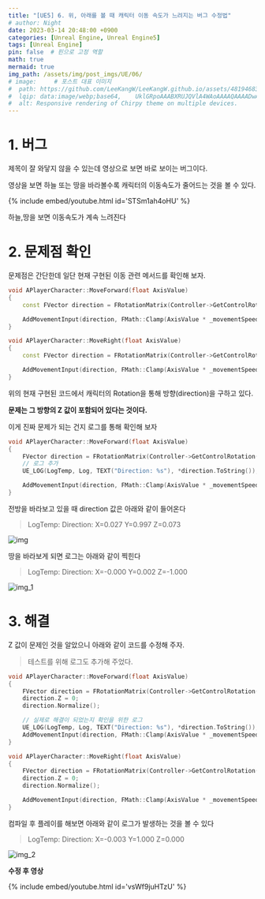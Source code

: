 ```yaml
---
title: "[UE5] 6. 위, 아래를 볼 때 캐릭터 이동 속도가 느려지는 버그 수정법"
# author: Night
date: 2023-03-14 20:48:00 +0900
categories: [Unreal Engine, Unreal Engine5]
tags: [Unreal Engine]
pin: false  # 핀으로 고정 역할
math: true
mermaid: true
img_path: /assets/img/post_imgs/UE/06/
# image:     # 포스트 대표 이미지
#  path: https://github.com/LeeKangW/LeeKangW.github.io/assets/48194683/7e5b8251-2544-4eea-b702-ad59aa404e9e
#  lqip: data:image/webp;base64,    UklGRpoAAABXRUJQVlA4WAoAAAAQAAAADwAABwAAQUxQSDIAAAARL0AmbZurmr57yyIiqE8oiG0bejIYEQTgqiDA9vqnsUSI6H+oAERp2HZ65qP/VIAWAFZQOCBCAAAA8AEAnQEqEAAIAAVAfCWkAALp8sF8rgRgAP7o9FDvMCkMde9PK7euH5M1m6VWoDXf2FkP3BqV0ZYbO6NA/VFIAAAA
#  alt: Responsive rendering of Chirpy theme on multiple devices.
---
```


# 1\. 버그

제목이 잘 와닿지 않을 수 있는데 영상으로 보면 바로 보이는 버그이다.

영상을 보면 하늘 또는 땅을 바라볼수록 캐릭터의 이동속도가 줄어드는 것을 볼 수 있다.

{% include embed/youtube.html id='STSm1ah4oHU' %}

하늘,땅을 보면 이동속도가 계속 느려진다

# 2\. 문제점 확인

문제점은 간단한데 일단 현재 구현된 이동 관련 메서드를 확인해 보자.

```cpp
void APlayerCharacter::MoveForward(float AxisValue)
{
	const FVector direction = FRotationMatrix(Controller->GetControlRotation()).GetUnitAxis(EAxis::X);

	AddMovementInput(direction, FMath::Clamp(AxisValue * _movementSpeed, -1.f * _movementSpeed, 1.f * _movementSpeed));
}

void APlayerCharacter::MoveRight(float AxisValue)
{
	const FVector direction = FRotationMatrix(Controller->GetControlRotation()).GetUnitAxis(EAxis::Y);

	AddMovementInput(direction, FMath::Clamp(AxisValue * _movementSpeed, -1.f * _movementSpeed, 1.f * _movementSpeed));
}
```

위의 현재 구현된 코드에서 캐릭터의 Rotation을 통해 방향(direction)을 구하고 있다.

**문제는 그 방향의 Z 값이 포함되어 있다는 것이다.**

이게 진짜 문제가 되는 건지 로그를 통해 확인해 보자

```cpp
void APlayerCharacter::MoveForward(float AxisValue)
{
	FVector direction = FRotationMatrix(Controller->GetControlRotation()).GetUnitAxis(EAxis::X);
	// 로그 추가
	UE_LOG(LogTemp, Log, TEXT("Direction: %s"), *direction.ToString());

	AddMovementInput(direction, FMath::Clamp(AxisValue * _movementSpeed, -1.f * _movementSpeed, 1.f * _movementSpeed));
}
```

전방을 바라보고 있을 때 direction 값은 아래와 같이 들어온다

> LogTemp: Direction: X=0.027 Y=0.997 Z=0.073

![img](img.png)

땅을 바라보게 되면 로그는 아래와 같이 찍힌다

> LogTemp: Direction: X=-0.000 Y=0.002 Z=-1.000

![img_1](img_1.png)

# 3\. 해결

Z 값이 문제인 것을 알았으니 아래와 같이 코드를 수정해 주자.

> 테스트를 위해 로그도 추가해 주었다.

```cpp
void APlayerCharacter::MoveForward(float AxisValue)
{
	FVector direction = FRotationMatrix(Controller->GetControlRotation()).GetUnitAxis(EAxis::X);
	direction.Z = 0;
	direction.Normalize();

	// 실제로 해결이 되었는지 확인을 위한 로그
	UE_LOG(LogTemp, Log, TEXT("Direction: %s"), *direction.ToString());
	AddMovementInput(direction, FMath::Clamp(AxisValue * _movementSpeed, -1.f * _movementSpeed, 1.f * _movementSpeed));
}

void APlayerCharacter::MoveRight(float AxisValue)
{
	FVector direction = FRotationMatrix(Controller->GetControlRotation()).GetUnitAxis(EAxis::Y);
	direction.Z = 0;
	direction.Normalize();

	AddMovementInput(direction, FMath::Clamp(AxisValue * _movementSpeed, -1.f * _movementSpeed, 1.f * _movementSpeed));
}
```

컴파일 후 플레이를 해보면 아래와 같이 로그가 발생하는 것을 볼 수 있다

> LogTemp: Direction: X=-0.003 Y=1.000 Z=0.000

![img_2](img_2.png)

**수정 후 영상**

{% include embed/youtube.html id='vsWf9juHTzU' %}